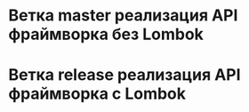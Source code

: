 # Ветка master реализация API фраймворка без Lombok
# Ветка release реализация API фраймворка с Lombok
